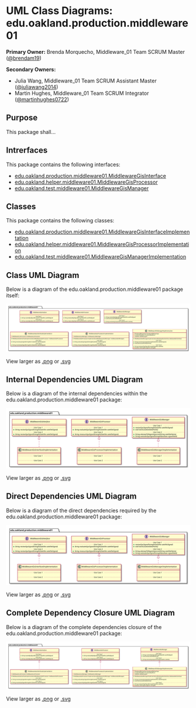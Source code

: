 # UML Class Diagrams: edu.oakland.production.middleware01

**Primary Owner:** Brenda Morquecho, Middleware_01 Team SCRUM Master ([@brendam19](https://github.com/brendam19/))

**Secondary Owners:**

- Julia Wang, Middleware_01 Team SCRUM Assistant Master ([@juliawang2014](https://github.com/juliawang2014/))
- Martin Hughes, Middleware_01 Team SCRUM Integrator ([@martinhughes0722](https://github.com/martinhughes0722/))

## Purpose

This package shall...

## Intrerfaces

This package contains the following interfaces:

- [edu.oakland.production.middleware01.MiddlewareGisInterface](MiddlewareGisInterface)
- [edu.oakland.helper.middleware01.MiddlewareGisProcessor](MiddlewareGisProcessor)
- [edu.oakland.test.middleware01.MiddlewareGisManager](MiddlewareGisManager)

## Classes

This package contains the following classes:

- [edu.oakland.production.middleware01.MiddlewareGisInterfaceImplementation](MiddlewareGisInterfaceImplementation)
- [edu.oakland.helper.middleware01.MiddlewareGisProcessorImplementation](MiddlewareGisProcessorImplementation)
- [edu.oakland.test.middleware01.MiddlewareGisManagerImplementation](MiddlewareGisManagerImplementation)

## Class UML Diagram

Below is a diagram of the edu.oakland.production.middleware01 package itself:

![edu.oakland.production.middleware01](./Middleware01ProductionPackage.svg)

View larger as [.png](./Middleware01ProductionPackage.png) or [.svg](./Middleware01ProductionPackage.svg)

## Internal Dependencies UML Diagram

Below is a diagram of the internal dependencies within the edu.oakland.production.middleware01 package:

![edu.oakland.production.middleware01 Internal Dependencies](./Middleware01ProductionPackage_InternalDependencies.svg)

View larger as [.png](./Middleware01ProductionPackage_InternalDependencies.png) or [.svg](./Middleware01ProductionPackage_InternalDependencies.svg)

## Direct Dependencies UML Diagram

Below is a diagram of the direct dependencies required by the edu.oakland.production.middleware01 package:

![edu.oakland.production.middleware01 Direct Dependencies](./Middleware01ProductionPackage_DirectDependencies.svg)

View larger as [.png](./Middleware01ProductionPackage_DirectDependencies.png) or [.svg](./Middleware01ProductionPackage_DirectDependencies.svg)

## Complete Dependency Closure UML Diagram

Below is a diagram of the complete dependencies closure of the edu.oakland.production.middleware01 package:

![edu.oakland.production.middleware01 Dependency Closure](./Middleware01ProductionPackage_Closure.svg)

View larger as [.png](./Middleware01ProductionPackage_Closure.png) or [.svg](./Middleware01ProductionPackage_Closure.svg)
